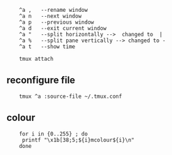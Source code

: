         ^a ,   --rename window
        ^a n   --next window
        ^a p   --previous window
        ^a d   --exit current window
        ^a "   --split horizontally -->  changed to  |
        ^a %   --split pane vertically --> changed to -
        ^a t   --show time

        tmux attach 


reconfigure file
------
        tmux ^a :source-file ~/.tmux.conf


colour
------
        for i in {0..255} ; do
         printf "\x1b[38;5;${i}mcolour${i}\n"
        done
